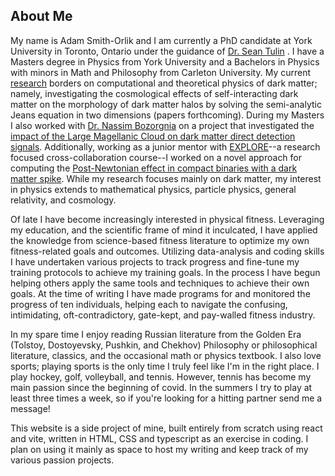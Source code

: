 ## About Me
My name is Adam Smith-Orlik and I am currently a PhD candidate at York University in Toronto, Ontario under the guidance of [Dr. Sean Tulin](https://www.yorku.ca/stulin/) . I have a Masters degree in Physics from York University and a Bachelors in Physics with minors in Math and Philosophy from Carleton University. My current [research](/research) borders on computational and theoretical physics of dark matter; namely, investigating the cosmological effects of self-interacting dark matter on the morphology of dark matter halos by solving the semi-analytic Jeans equation in two dimensions (papers forthcoming). During my Masters I also worked with [Dr. Nassim Bozorgnia](https://apps.ualberta.ca/directory/person/bozorgni) on a project that investigated the [impact of the Large Magellanic Cloud on dark matter direct detection signals](https://arxiv.org/pdf/2302.04281). Additionally, working as a junior mentor with [EXPLORE](https://dmgw.space/EXPLORE)--a research focused cross-collaboration course--I worked on a novel approach for computing the [Post-Newtonian effect in compact binaries with a dark matter spike](https://arxiv.org/pdf/2401.06084). While my research focuses mainly on dark matter, my interest in physics extends to mathematical physics, particle physics, general relativity, and cosmology. 

Of late I have become increasingly interested in physical fitness. Leveraging my education, and the scientific frame of mind it inculcated, I have applied the knowledge from science-based fitness literature to optimize my own fitness-related goals and outcomes. Utilizing data-analysis and coding skills I have undertaken various projects to track progress and fine-tune my training protocols to achieve my training goals. In the process I have begun helping others apply the same tools and techniques to achieve their own goals. At the time of writing I have made programs for and monitored the progress of ten individuals, helping each to navigate the confusing, intimidating, oft-contradictory, gate-kept, and pay-walled fitness industry. 

In my spare time I enjoy reading Russian literature from the Golden Era (Tolstoy, Dostoyevsky, Pushkin, and Chekhov) Philosophy or philosophical literature, classics, and the occasional math or physics textbook. I also love sports; playing sports is the only time I truly feel like I'm in the right place. I play hockey, golf, volleyball, and tennis. However, tennis has become my main passion since the beginning of covid. In the summers I try to play at least three times a week, so if you're looking for a hitting partner send me a message!

This website is a side project of mine, built entirely from scratch using react and vite, written in HTML, CSS and typescript as an exercise in coding. I plan on using it mainly as space to host my writing and keep track of my various passion projects.  













